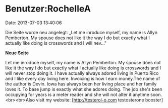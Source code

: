 Benutzer:RochelleA
==================

Date: 2013-07-03 13:40:06

Die Seite wurde neu angelegt: „Let me inroduce myself, my name is Allyn
Pemberton. My spouse does not like it the way I do but exactly what I
actually like doing is crosswords and I will nev..."

**Neue Seite**

<div>

Let me inroduce myself, my name is Allyn Pemberton. My spouse does not
like it the way I do but exactly what I actually like doing is
crosswords and I will never stop doing it. I have actually always adored
living in Puerto Rico and I like every day living here. Invoicing is how
I earn money.The name of the author is Devin. Iowa has always been her
living place and her family loves it. To base jump is exactly what she
adores doing. The job she\'s been occupying for years is a meter reader
and she will not alter it anytime soon.\<br\>\<br\>Also visit my
website: \[http://testerol-o.com testosterone booster\]

</div>
